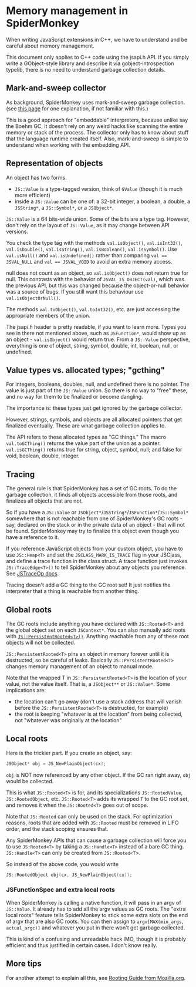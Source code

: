 # Memory management in SpiderMonkey #

When writing JavaScript extensions in C++, we have to understand and be careful about memory management.

This document only applies to C++ code using the jsapi.h API. If you simply write a GObject-style library and describe it via gobject-introspection typelib, there is no need to understand garbage collection details.

## Mark-and-sweep collector ##

As background, SpiderMonkey uses mark-and-sweep garbage collection. (see [this page][1] for one explanation, if not familiar with this.)

This is a good approach for "embeddable" interpreters, because unlike say the Boehm GC, it doesn't rely on any weird hacks like scanning the entire memory or stack of the process. The collector only has to know about stuff that the language runtime created itself. Also, mark-and-sweep is simple to understand when working with the embedding API.

## Representation of objects ##

An object has two forms.
* `JS::Value` is a type-tagged version, think of `GValue` (though it is much more efficient)
* inside a `JS::Value` can be one of: a 32-bit integer, a boolean, a double, a `JSString*`, a `JS::Symbol*`, or a `JSObject*`.

`JS::Value` is a 64 bits-wide union. Some of the bits are a type tag. However, don't rely on the layout of `JS::Value`, as it may change between API versions.

You check the type tag with the methods `val.isObject()`, `val.isInt32()`, `val.isDouble()`, `val.isString()`, `val.isBoolean()`, `val.isSymbol()`.
Use `val.isNull()` and `val.isUndefined()` rather than comparing `val == JSVAL_NULL` and `val == JSVAL_VOID` to avoid an extra memory access.

null does not count as an object, so `val.isObject()` does not return true for null. This contrasts with the behavior of `JSVAL_IS_OBJECT(val)`, which was the previous API, but this was changed because the object-or-null behavior was a source of bugs. If you still want this behaviour use `val.isObjectOrNull()`.

The methods `val.toObject()`, `val.toInt32()`, etc. are just accessing the appropriate members of the union.

The jsapi.h header is pretty readable, if you want to learn more. Types you see in there not mentioned above, such as `JSFunction*`, would show up as an object - `val.isObject()` would return true.
From a `JS::Value` perspective, everything is one of object, string, symbol, double, int, boolean, null, or undefined.

## Value types vs. allocated types; "gcthing" ##

For integers, booleans, doubles, null, and undefined there is no pointer. The value is just part of the `JS::Value` union. So there is no way to "free" these, and no way for them to be finalized or become dangling.

The importance is: these types just get ignored by the garbage collector.

However, strings, symbols, and objects are all allocated pointers that get finalized eventually.
These are what garbage collection applies to.

The API refers to these allocated types as "GC things."
The macro `val.toGCThing()` returns the value part of the union as a pointer.
`val.isGCThing()` returns true for string, object, symbol, null; and false for void, boolean, double, integer.

## Tracing ##

The general rule is that SpiderMonkey has a set of GC roots. To do the garbage collection, it finds all objects accessible from those roots, and finalizes all objects that are not.

So if you have a `JS::Value` or `JSObject*`/`JSString*`/`JSFunction*`/`JS::Symbol*` somewhere that is not reachable from one of SpiderMonkey's GC roots - say, declared on the stack or in the private data of an object - that will not be found.
SpiderMonkey may try to finalize this object even though you have a reference to it.

If you reference JavaScript objects from your custom object, you have to use `JS::Heap<T>` and set the `JSCLASS_MARK_IS_TRACE` flag in your JSClass, and define a trace function in the class struct. A trace function just invokes `JS::TraceEdge<T>()` to tell SpiderMonkey about any objects you reference. See [JSTraceOp docs][2].

Tracing doesn't add a GC thing to the GC root set!
It just notifies the interpreter that a thing is reachable from another thing.

## Global roots ##

The GC roots include anything you have declared with `JS::Rooted<T>` and the global object set on each `JSContext*`.
You can also manually add roots with [`JS::PersistentRooted<T>()`][3]. Anything reachable from any of these root objects will not be collected.

`JS::PersistentRooted<T>` pins an object in memory forever until it is destructed, so be careful of leaks. Basically `JS::PersistentRooted<T>` changes memory management of an object to manual mode.

Note that the wrapped T in `JS::PersistentRooted<T>` is the location of your value, not the value itself. That is, a `JSObject**` or `JS::Value*`. Some implications are:
* the location can't go away (don't use a stack address that will vanish before the `JS::PersistentRooted<T>` is destructed, for example)
* the root is keeping "whatever is at the location" from being collected, not "whatever was originally at the location"

## Local roots ##

Here is the trickier part. If you create an object, say:

```c++
JSObject* obj = JS_NewPlainObject(cx);
```

`obj` is NOT now referenced by any other object. If the GC ran right away, `obj` would be collected.

This is what `JS::Rooted<T>` is for, and its specializations `JS::RootedValue`, `JS::RootedObject`, etc. `JS::Rooted<T>` adds its wrapped `T` to the GC root set, and removes it when the `JS::Rooted<T>` goes out of scope.

Note that `JS::Rooted` can only be used on the stack.
For optimization reasons, roots that are added with `JS::Rooted` must be removed in LIFO order, and the stack scoping ensures that.

Any SpiderMonkey APIs that can cause a garbage collection will force you to use `JS:Rooted<T>` by taking a `JS::Handle<T>` instead of a bare GC thing. `JS::Handle<T>` can only be created from `JS::Rooted<T`>.

So instead of the above code, you would write

```c++
JS::RootedObject obj(cx, JS_NewPlainObject(cx));
```

### JSFunctionSpec and extra local roots ###

When SpiderMonkey is calling a native function, it will pass in an argv of `JS::Value`. It already has to add all the argv values as GC roots. The "extra local roots" feature tells SpiderMonkey to stick some extra slots on the end of argv that are also GC roots. You can then assign to `argv[MAX(min_args, actual_argc)]` and whatever you put in there won't get garbage collected.

This is kind of a confusing and unreadable hack IMO, though it is probably efficient and thus justified in certain cases. I don't know really.

## More tips ##

For another attempt to explain all this, see [Rooting Guide from Mozilla.org][4].

[1]: http://www.brpreiss.com/books/opus5/html/page424.html
[2]: http://developer.mozilla.org/en/docs/JSTraceOp
[3]: https://developer.mozilla.org/en-US/docs/Mozilla/Projects/SpiderMonkey/JSAPI_reference/JS::PersistentRooted
[4]: https://developer.mozilla.org/en-US/docs/Mozilla/Projects/SpiderMonkey/GC_Rooting_Guide "GC"
